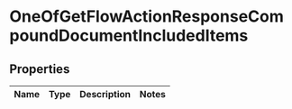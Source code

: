 # OneOfGetFlowActionResponseCompoundDocumentIncludedItems

## Properties
Name | Type | Description | Notes
------------ | ------------- | ------------- | -------------
